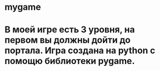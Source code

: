 # mygame

# В моей игре есть 3 уровня, на первом вы должны дойти до портала. Игра создана на python с помощю библиотеки pygame.
